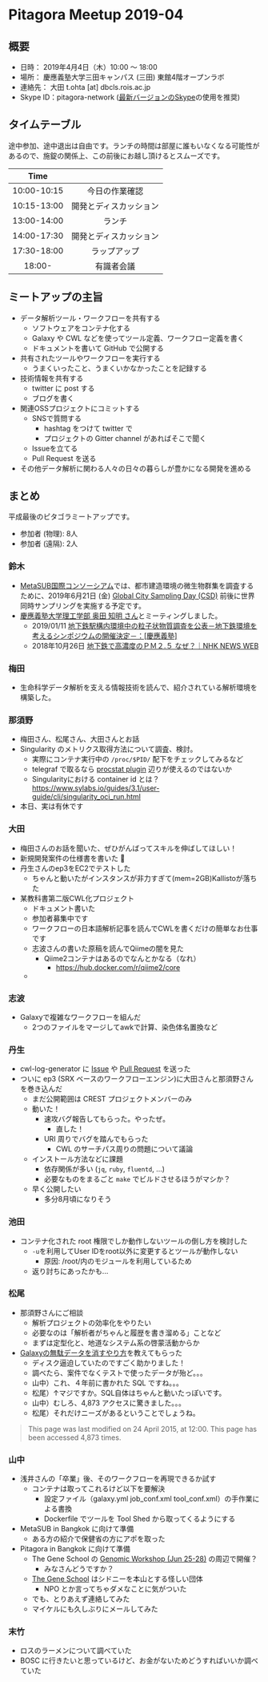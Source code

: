 # Pitagora Meetup 2019-04

## 概要

- 日時： 2019年4月4日（木）10:00 〜 18:00
- 場所： 慶應義塾大学三田キャンパス (三田) 東館4階オープンラボ
- 連絡先： 大田 t.ohta [at] dbcls.rois.ac.jp
- Skype ID：pitagora-network ([最新バージョンのSkype](http://www.skype.com/ja/)の使用を推奨)

## タイムテーブル

途中参加、途中退出は自由です。ランチの時間は部屋に誰もいなくなる可能性があるので、施錠の関係上、この前後にお越し頂けるとスムーズです。

|Time||
|:---:|:---:|
|10:00-10:15|今日の作業確認|
|10:15-13:00|開発とディスカッション|
|13:00-14:00|ランチ|
|14:00-17:30|開発とディスカッション|
|17:30-18:00|ラップアップ|
|18:00-|有識者会議|

## ミートアップの主旨

- データ解析ツール・ワークフローを共有する
  - ソフトウェアをコンテナ化する
  - Galaxy や CWL などを使ってツール定義、ワークフロー定義を書く
  - ドキュメントを書いて GitHub で公開する
- 共有されたツールやワークフローを実行する
  - うまくいったこと、うまくいかなかったことを記録する
- 技術情報を共有する
  - twitter に post する
  - ブログを書く
- 関連OSSプロジェクトにコミットする
  - SNSで質問する
    - hashtag をつけて twitter で
    - プロジェクトの Gitter channel があればそこで聞く
  - Issueを立てる
  - Pull Request を送る
- その他データ解析に関わる人々の日々の暮らしが豊かになる開発を進める

## まとめ

平成最後のピタゴラミートアップです。

- 参加者 (物理): 8人
- 参加者 (遠隔): 2人

### 鈴木
- [MetaSUB国際コンソーシアム](https://github.com/haruosuz/metasub/blob/master/README.md)では、都市建造環境の微生物群集を調査するために、2019年6月21日 (金) [Global City Sampling Day (CSD)](https://github.com/haruosuz/metasub/blob/master/README.md#csd) 前後に世界同時サンプリングを実施する予定です。
- [慶應義塾大学理工学部 奥田 知明 さん](https://www.st.keio.ac.jp/tprofile/applc/okuda.html)とミーティングしました。
  - 2019/01/11 [地下鉄駅構内環境中の粒子状物質調査を公表－地下鉄環境を考えるシンポジウムの開催決定－：[慶應義塾]](https://www.keio.ac.jp/ja/press-releases/2019/1/11/28-50649/)
  - 2018年10月26日 [地下鉄で高濃度のＰＭ２.５ なぜ？｜NHK NEWS WEB](https://www3.nhk.or.jp/news/web_tokushu/2018_1026.html)

### 梅田
- 生命科学データ解析を支える情報技術を読んで、紹介されている解析環境を構築した。


### 那須野
- 梅田さん、松尾さん、大田さんとお話
- Singularity のメトリクス取得方法について調査、検討。
  * 実際にコンテナ実行中の `/proc/$PID/`  配下をチェックしてみるなど
  * telegraf で取るなら [procstat plugin](https://github.com/influxdata/telegraf/tree/master/plugins/inputs/procstat) 辺りが使えるのではないか
  * Singularityにおける container id とは？  
    https://www.sylabs.io/guides/3.1/user-guide/cli/singularity_oci_run.html
- 本日、実は有休です


### 大田

- 梅田さんのお話を聞いた、ぜひがんばってスキルを伸ばしてほしい！
- 新規開発案件の仕様書を書いた :bow:
- 丹生さんのep3をEC2でテストした
  - ちゃんと動いたがインスタンスが非力すぎて(mem=2GB)Kallistoが落ちた
- 某教科書第二版CWL化プロジェクト
  - ドキュメント書いた
  - 参加者募集中です
  - ワークフローの日本語解析記事を読んでCWLを書くだけの簡単なお仕事です
  - 志波さんの書いた原稿を読んでQiimeの闇を見た
      - Qiime2コンテナはあるのでなんとかなる（なれ）
          - https://hub.docker.com/r/qiime2/core
  -


### 志波

- Galaxyで複雑なワークフローを組んだ
    - 2つのファイルをマージしてawkで計算、染色体名置換など

### 丹生
- cwl-log-generator に [Issue](https://github.com/inutano/cwl-log-generator/issues/22) や [Pull Request](https://github.com/inutano/cwl-log-generator/pull/21) を送った
- ついに ep3 (SRX ベースのワークフローエンジン)に大田さんと那須野さんを巻き込んだ
    - まだ公開範囲は CREST プロジェクトメンバーのみ
    - 動いた！
        - 速攻バグ報告してもらった。やったぜ。
            - 直した！
        - URI 周りでバグを踏んでもらった
            - CWL のサーチパス周りの問題について議論
    - インストール方法などに課題
        - 依存関係が多い (`jq`, `ruby`, `fluentd`, ...)
        - 必要なものをまるごと `make` でビルドさせるほうがマシか？
    - 早く公開したい
        - 多分8月頃になりそう


### 池田
- コンテナ化された root 権限でしか動作しないツールの倒し方を検討した
    - `-u`を利用してUser IDをroot以外に変更するとツールが動作しない
        - 原因: /root/内のモジュールを利用しているため
    - 返り討ちにあったかも...




### 松尾
- 那須野さんにご相談
    - 解析プロジェクトの効率化をやりたい
    - 必要なのは「解析者がちゃんと履歴を書き溜める」ことなど
    - まずは定型化と、地道なシステム系の啓蒙活動からか
- [Galaxyの無駄データを消すやり方](http://wiki.pitagora-galaxy.org/wiki/index.php/その他)を教えてもらった
    - ディスク逼迫していたのですごく助かりました！
    - 調べたら、案件でなくテストで使ったデータが殆ど。。。
    - 山中）これ、４年前に書かれた SQL ですね。。。
    - 松尾）↑マジですか。SQL自体はちゃんと動いたっぽいです。
    - 山中）むしろ、4,873 アクセスに驚きました。。。
    - 松尾）それだけニーズがあるということでしょうね。

> This page was last modified on 24 April 2015, at 12:00.
> This page has been accessed 4,873 times.

### 山中

- 浅井さんの「卒業」後、そのワークフローを再現できるか試す
    - コンテナは取ってこれるけど以下を要解決
        - 設定ファイル（galaxy.yml job_conf.xml tool_conf.xml）の手作業による書換
        - Dockerfile でツールを Tool Shed から取ってくるようにする
- MetaSUB in Bangkok に向けて準備
    - ある方の紹介で保健省の方にアポを取った
- Pitagora in Bangkok に向けて準備
    - The Gene School の [Genomic Workshop (Jun 25-28)](https://thegeneschool.org/ku_workshop_2019) の周辺で開催？
        - みなさんどうですか？
    - [The Gene School](https://www.linkedin.com/company/thegeneschool/about/) はシドニーを本山とする怪しい団体
        - NPO とか言ってちゃダメなことに気がついた
    - でも、とりあえず連絡してみた
    - マイケルにも久しぶりにメールしてみた

### 末竹

- ロスのラーメンについて調べていた
- BOSC に行きたいと思っているけど、お金がないためどうすればいいか調べていた
